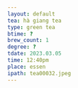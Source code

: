 ```yaml
---
layout: default
tea: hà giang tea
type: green tea
btime: ?
brew_count: 1
degree: ?
tdate: 2023.03.05
time: 12:40pm
place: essen
ipath: tea00032.jpeg
---
```

